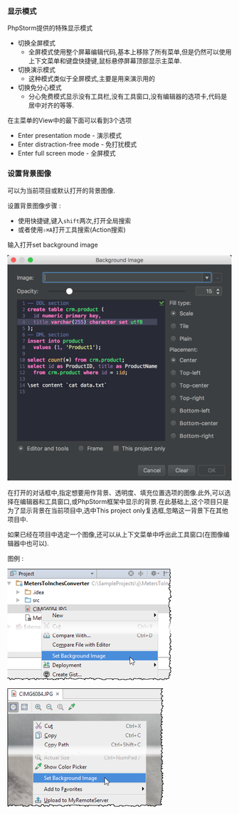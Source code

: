 ### 显示模式

PhpStorm提供的特殊显示模式

* 切换全屏模式
  * 全屏模式使用整个屏幕编辑代码,基本上移除了所有菜单,但是仍然可以使用上下文菜单和键盘快捷键,鼠标悬停屏幕顶部显示主菜单.
* 切换演示模式
  * 这种模式类似于全屏模式,主要是用来演示用的
* 切换免分心模式
  * 分心免费模式显示没有工具栏,没有工具窗口,没有编辑器的选项卡,代码是居中对齐的等等.

在主菜单的View中的最下面可以看到3个选项

* Enter presentation mode - 演示模式
* Enter distraction-free mode - 免打扰模式
* Enter full screen mode - 全屏模式

### 设置背景图像

可以为当前项目或默认打开的背景图像.

设置背景图像步骤 :

* 使用快捷键,键入`shift`两次,打开全局搜索
* 或者使用`⇧⌘A`打开工具搜索\(Action搜索\)

输入打开set background image

![](/assets/setbackgi.png)

在打开的对话框中,指定想要用作背景、透明度、填充位置选项的图像.此外,可以选择在编辑器和工具窗口,或PhpStorm框架中显示的背景.在此基础上,这个项目只是为了显示背景在当前项目中,选中This project only复选框,忽略这一背景下在其他项目中.

如果已经在项目中选定一个图像,还可以从上下文菜单中呼出此工具窗口\(在图像编辑器中也可以\).

图例 :

![](/assets/tuli_1.png)

![](/assets/tuli_2.png)

